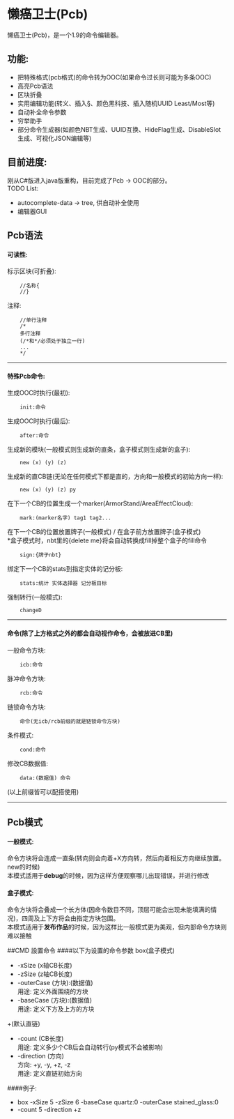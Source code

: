 # 懒癌卫士(Pcb)
懒癌卫士(Pcb)，是一个1.9的命令编辑器。  
## 功能:
+ 把特殊格式(pcb格式)的命令转为OOC(如果命令过长则可能为多条OOC)
+ 高亮Pcb语法
+ 区块折叠
+ 实用编辑功能(转义、插入§、颜色黑科技、插入随机UUID Least/Most等)
+ 自动补全命令参数
+ 穷举助手
+ 部分命令生成器(如颜色NBT生成、UUID互换、HideFlag生成、DisableSlot生成、可视化JSON编辑等)

## 目前进度:
刚从C#版进入java版重构，目前完成了Pcb -> OOC的部分。  
TODO List:
+ autocomplete-data -> tree, 供自动补全使用
+ 编辑器GUI

## Pcb语法
#### 可读性:
标示区块(可折叠):
```
    //名称{
    //}
```
注释:
```
    //单行注释
    /*
    多行注释
    (/*和*/必须处于独立一行)
    ...
    */
```
****
#### 特殊Pcb命令:
生成OOC时执行(最初):
```
    init:命令
```
生成OOC时执行(最后):
```
    after:命令
```
生成新的模块(一般模式则生成新的直条，盒子模式则生成新的盒子):
```
    new (x) (y) (z)
```
生成新的直CB链(无论在任何模式下都是直的，方向和一般模式的初始方向一样):
```
    new (x) (y) (z) py
```
在下一个CB的位置生成一个marker(ArmorStand/AreaEffectCloud):
```
    mark:(marker名字) tag1 tag2...
```
在下一个CB的位置放置牌子(一般模式) / 在盒子前方放置牌子(盒子模式)  
\*盒子模式时，nbt里的{delete me}将会自动转换成fill掉整个盒子的fill命令
```
    sign:{牌子nbt}
```
绑定下一个CB的stats到指定实体的记分板:
```
    stats:统计 实体选择器 记分板目标
```
强制转行(一般模式):
```
    changeD
```
****
#### 命令(除了上方格式之外的都会自动视作命令，会被放进CB里)
一般命令方块:
```
    icb:命令
```
脉冲命令方块:
```
    rcb:命令
```
链锁命令方块:
```
    命令(无icb/rcb前缀的就是链锁命令方块)
```
条件模式:
```
    cond:命令
```
修改CB数据值:
```
    data:(数据值) 命令
```
(以上前缀皆可以配搭使用)
****
## Pcb模式
#### 一般模式:  
命令方块将会连成一直条(转向则会向着+X方向转，然后向着相反方向继续放置。new的时候)  
本模式适用于**debug**的时候，因为这样方便观察哪儿出现错误，并进行修改
#### 盒子模式:
命令方块将会叠成一个长方体(因命令数目不同，顶层可能会出现未能填满的情况)，四周及上下方将会由指定方块包围。  
本模式适用于**发布作品**的时候，因为这样比一般模式更为美观，但内部命令方块则难以接触

##CMD 設置命令
####以下为设置的命令参数
box(盒子模式)
+ -xSize (x轴CB长度)
+ -zSize (z轴CB长度)
+ -outerCase (方块):(数据值)  
    用途: 定义外面围绕的方块
+ -baseCase (方块):(数据值)  
    用途: 定义下方及上方的方块

+(默认直链)
+ -count (CB长度)  
    用途: 定义多少个CB后会自动转行(py模式不会被影响)
+ -direction (方向)  
    方向: +y, -y, +z, -z  
    用途: 定义直链初始方向

####例子:
+ box -xSize 5 -zSize 6 -baseCase quartz:0 -outerCase stained_glass:0
+ -count 5 -direction +z
